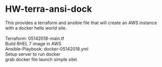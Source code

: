 # HW-terra-ansi-dock
This provides a terraform and ansible file that will create an AWS instance with a docker hello world site.\
\
Terraform: 05142018-main.tf\
	Build RHEL 7 image in AWS\
Ansible-Playbook: docker-05142018.yml\
	Setup server to run docker\
	grab docker file launch simple site\
